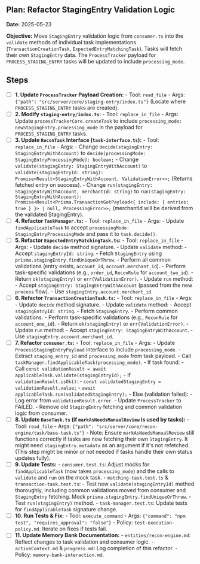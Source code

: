 ## Plan: Refactor StagingEntry Validation Logic

**Date:** 2025-05-23

**Objective:** Move `StagingEntry` validation logic from `consumer.ts` into the `validate` methods of individual task implementations (`TransactionCreationTask`, `ExpectedEntryMatchingTask`). Tasks will fetch their own `StagingEntry` data. The `ProcessTracker` payload for `PROCESS_STAGING_ENTRY` tasks will be updated to include `processing_mode`.

## Steps

- [ ] **1. Update `ProcessTracker` Payload Creation:**
      - Tool: `read_file`
      - Args: `{"path": "src/server/core/staging-entry/index.ts"}` (Locate where `PROCESS_STAGING_ENTRY` tasks are created).
- [ ] **2. Modify `staging-entry/index.ts`:**
      - Tool: `replace_in_file`
      - Args: Update `processTrackerCore.createTask` to include `processing_mode: newStagingEntry.processing_mode` in the payload for `PROCESS_STAGING_ENTRY` tasks.
- [ ] **3. Update `ReconTask` Interface (`task-interface.ts`):**
      - Tool: `replace_in_file`
      - Args:
        - Change `decide(stagingEntry: StagingEntryWithAccount)` to `decide(processingMode: StagingEntryProcessingMode): boolean;`
        - Change `validate(stagingEntry: StagingEntryWithAccount)` to `validate(stagingEntryId: string): Promise<Result<StagingEntryWithAccount, ValidationError>>;` (Returns fetched entry on success).
        - Change `run(stagingEntry: StagingEntryWithAccount, merchantId: string)` to `run(stagingEntry: StagingEntryWithAccount): Promise<Result<Prisma.TransactionGetPayload<{ include: { entries: true } }> | null, ProcessingError>>;` (merchantId will be derived from the validated StagingEntry).
- [ ] **4. Refactor `TaskManager.ts`:**
      - Tool: `replace_in_file`
      - Args:
        - Update `findApplicableTask` to accept `processingMode: StagingEntryProcessingMode` and pass it to `task.decide()`.
- [ ] **5. Refactor `ExpectedEntryMatchingTask.ts`:**
      - Tool: `replace_in_file`
      - Args:
        - Update `decide` method signature.
        - Update `validate` method:
            - Accept `stagingEntryId: string`.
            - Fetch `StagingEntry` using `prisma.stagingEntry.findUniqueOrThrow`.
            - Perform all common validations (entry exists, `account_id`, `account.merchant_id`).
            - Perform task-specific validations (e.g., `order_id`, `ReconRule` for `account_two_id`).
            - Return `ok(stagingEntry)` or `err(ValidationError)`.
        - Update `run` method:
            - Accept `stagingEntry: StagingEntryWithAccount` (passed from the new `process` flow).
            - Use `stagingEntry.account.merchant_id`.
- [ ] **6. Refactor `TransactionCreationTask.ts`:**
      - Tool: `replace_in_file`
      - Args:
        - Update `decide` method signature.
        - Update `validate` method:
            - Accept `stagingEntryId: string`.
            - Fetch `StagingEntry`.
            - Perform common validations.
            - Perform task-specific validations (e.g., `ReconRule` for `account_one_id`).
            - Return `ok(stagingEntry)` or `err(ValidationError)`.
        - Update `run` method:
            - Accept `stagingEntry: StagingEntryWithAccount`.
            - Use `stagingEntry.account.merchant_id`.
- [ ] **7. Refactor `consumer.ts`:**
      - Tool: `replace_in_file`
      - Args:
        - Update `ProcessStagingEntryPayload` interface to include `processing_mode`.
        - Extract `staging_entry_id` and `processing_mode` from task payload.
        - Call `taskManager.findApplicableTask(processing_mode)`.
        - If task found:
            - Call `const validationResult = await applicableTask.validate(stagingEntryId);`
            - If `validationResult.isOk()`:
                - `const validatedStagingEntry = validationResult.value;`
                - `await applicableTask.run(validatedStagingEntry);`
            - Else (validation failed):
                - Log error from `validationResult.error`.
                - Update `ProcessTracker` to FAILED.
        - Remove old `StagingEntry` fetching and common validation logic from consumer.
- [ ] **8. Update `BaseTask.ts` (if `markAsNeedsManualReview` is used by tasks):**
      - Tool: `read_file`
      - Args: `{"path": "src/server/core/recon-engine/task/base-task.ts"}`
      - Note: Ensure `markAsNeedsManualReview` still functions correctly if tasks are now fetching their own `StagingEntry`. It might need `stagingEntry.metadata` as an argument if it's not refetched. (This step might be minor or not needed if tasks handle their own status updates fully).
- [ ] **9. Update Tests:**
      - `consumer.test.ts`: Adjust mocks for `findApplicableTask` (now takes `processing_mode`) and the calls to `validate` and `run` on the mock task.
      - `matching-task.test.ts` & `transaction-task.test.ts`:
          - Test new `validate(stagingEntryId)` method thoroughly, including common validations moved from consumer and `StagingEntry` fetching. Mock `prisma.stagingEntry.findUniqueOrThrow`.
          - Test `run(stagingEntry)` method.
      - `task-manager.test.ts`: Update tests for `findApplicableTask` signature change.
- [ ] **10. Run Tests & Fix:**
      - Tool: `execute_command`
      - Args: `{"command": "npm test", "requires_approval": "false"}`
      - Policy: `test-execution-policy.md`. Iterate on fixes if tests fail.
- [ ] **11. Update Memory Bank Documentation:**
      - `entities/recon-engine.md`: Reflect changes to task validation and consumer logic.
      - `activeContext.md` & `progress.md`: Log completion of this refactor.
      - Policy: `memory-bank-interaction.md`.

<!--
{
  "planName": "2025-05-23-refactor-staging-entry-validation",
  "plan": [
    { "id": 1, "description": "Read staging-entry/index.ts", "tool": "read_file", "args": {"path": "src/server/core/staging-entry/index.ts"}, "status": "pending" },
    { "id": 2, "description": "Modify staging-entry/index.ts to include processing_mode in payload", "tool": "replace_in_file", "args": {"path": "src/server/core/staging-entry/index.ts", "diff": "TBD"}, "status": "pending" },
    { "id": 3, "description": "Update ReconTask interface", "tool": "replace_in_file", "args": {"path": "src/server/core/recon-engine/task/task-interface.ts", "diff": "TBD"}, "status": "pending" },
    { "id": 4, "description": "Refactor TaskManager.ts", "tool": "replace_in_file", "args": {"path": "src/server/core/recon-engine/task/task-manager.ts", "diff": "TBD"}, "status": "pending" },
    { "id": 5, "description": "Refactor ExpectedEntryMatchingTask.ts", "tool": "replace_in_file", "args": {"path": "src/server/core/recon-engine/task/matching-task.ts", "diff": "TBD"}, "status": "pending" },
    { "id": 6, "description": "Refactor TransactionCreationTask.ts", "tool": "replace_in_file", "args": {"path": "src/server/core/recon-engine/task/transaction-task.ts", "diff": "TBD"}, "status": "pending" },
    { "id": 7, "description": "Refactor consumer.ts", "tool": "replace_in_file", "args": {"path": "src/server/core/recon-engine/consumer.ts", "diff": "TBD"}, "status": "pending" },
    { "id": 8, "description": "Review BaseTask.ts", "tool": "read_file", "args": {"path": "src/server/core/recon-engine/task/base-task.ts"}, "status": "pending" },
    { "id": 9, "description": "Update tests", "tool": "replace_in_file", "args": {"path": "TBD_test_file.ts", "diff": "TBD"}, "status": "pending" },
    { "id": 10, "description": "Run tests and fix", "tool": "execute_command", "args": {"command": "npm test", "requires_approval": "false"}, "status": "pending" },
    { "id": 11, "description": "Update Memory Bank documentation", "tool": "replace_in_file", "args": {"path": "TBD_memory_bank_file.md", "diff": "TBD"}, "status": "pending" }
  ]
}
-->
